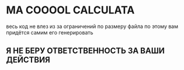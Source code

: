 # MA COOOOL CALCULATA
 весь код не влез из за ограничений по размеру файла по этому вам придётся самим его генерировать 
## Я НЕ БЕРУ ОТВЕТСТВЕННОСТЬ ЗА ВАШИ ДЕЙСТВИЯ
